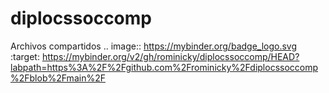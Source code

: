 # diplocssoccomp

Archivos compartidos
.. image:: https://mybinder.org/badge_logo.svg
 :target: https://mybinder.org/v2/gh/rominicky/diplocssoccomp/HEAD?labpath=https%3A%2F%2Fgithub.com%2Frominicky%2Fdiplocssoccomp%2Fblob%2Fmain%2F
